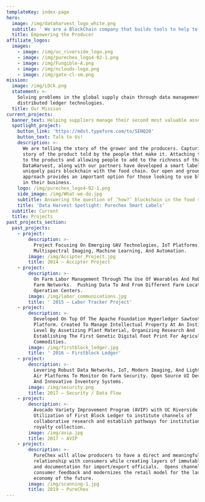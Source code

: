 ```yaml
---
templateKey: index-page
hero:
  image: /img/dataharvest_logo_white.png
  subtitle: ' We are a BlockChain company that builds tools to help tell the story of the products in your life'
  title: Empowering the Producer
affiliate_logos:
  images:
    - image: /img/uc_riverside_logo.png
    - image: /img/purechex_logo4-02-1.png
    - image: /img/Fungible-A.png
    - image: /img/nclouds-logo.png
    - image: /img/gate-cl-sm.png
mission:
  image: /img/LOck.png
  statement: >-
    Solving problems in the global supply chain through data management and 
    distributed ledger technologies.
  title: Our Mission
current_projects:
  banner_text: Helping suppliers manage their second most valuable asset… their data!
  spotlight_project:
    button_link: 'https://mdst.typeform.com/to/SENQ20'
    button_text: Talk to Us!
    description: >-
      We are telling the story of the grower and the producers. Capturing the
      story of the product told by the people that make it. Attaching that story
      to the products and allowing people to add to the richness of that story.
      DataHarvest, along with our partners have developed a smart label that
      uniquely pairs blockchain with the food chain. Our open and ground up
      approach provides an important option for those looking to use blockchain
      in their business.
    logo: /img/purechex_logo4-02-1.png
    side_image: /img/What-we-do.jpg
    subtitle: Answering the question of ‘how?’ blockchain in the food system
    title: 'Data Harvest Spotlight: Purechex Smart Labels'
  subtitle: Current
  title: Projects
past_projects_section:
  past_projects:
    - project:
        description: >-
          Project Focusing On Emerging UAV Technologies, IoT Platforms,
          Multispectral Imaging, Machine Learning, And Automation.
        image: /img/Accipter_Project.jpg
        title: 2014 – Accipter Project
    - project:
        description: >-
          On Farm Labor Management Through The Use Of Wearables And Robust On
          Farm Networks.  Pushing Data To And From Different Farm Locations And
          Operation Centers.
        image: /img/labor_communications.jpg
        title: ' 2015 – Labor Tracker Project'
    - project:
        description: >-
          Developed On Top Of The Apache Foundation Hyperledger Sawtooth
          Platform. Created To Manage Intellectual Property At An Institutional
          Level By Assetizing Plant Material, Organizing Research And
          Establishing The First Genetic Digital Foot Print For Agricultural
          Commodities.
        image: /img/firstblock_ledger.jpg
        title: ' 2016 – Firstblock Ledger'
    - project:
        description: >-
          Levering Robust Data Networks, IoT, Modern Imaging, And Lighter Than
          Air Platforms To Monitor On Farm Security. Open Source UI Development
          And Innovative Inventory Systems.
        image: /img/security.png
        title: 2017 – Security / Data Flow
    - project:
        description: >-
          Avocado Variety Improvement Program (AVIP) with UC Riverside. 
          Utilization of First Block Ledger to institute channels of
          collaborative research and establish pathways for institutional
          royalty collection.
        image: /img/avip.jpg
        title: 2017 – AVIP
    - project:
        description: >-
          PureChex will allow producers to have a direct and meaningful
          relationship with consumers while creating layers of immutable data
          and documentation for import/export officials.  Opens channels for
          consumer feedback and modernizes the retail model for the last mile
          economy of the future.
        image: /img/scanning-1.jpg
        title: 2019 – PureChex
---
```


